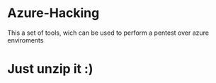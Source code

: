 
# Azure-Hacking
This a set of tools, wich can be used to perform a pentest over azure enviroments

# Just unzip it :) #
